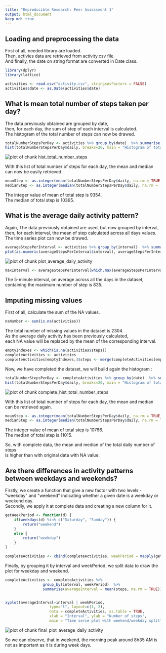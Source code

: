 ```yaml
---
title: "Reproducible Research: Peer Assessment 1"
output: html_document
keep_md: true
---
```



## Loading and preprocessing the data

First of all, needed library are loaded.<br/>
Then, activies data are retrieved from activity.csv file.<br/>
And finally, the date on string format are converted in Date class.<br/>


```r
library(dplyr)
library(lattice)

activities <- read.csv("activity.csv", stringsAsFactors = FALSE)
activities$date <- as.Date(activities$date)
```



## What is mean total number of steps taken per day?

The data previously obtained are grouped by date,<br/>
then, for each day, the sum of step of each interval is calculated.<br/>
The histogram of the total number of steps can now be drawed.


```r
totalNumberStepsPerDay <- activities %>% group_by(date)  %>% summarise(daily = sum(steps, na.rm = TRUE)) 
hist(totalNumberStepsPerDay$daily, breaks=20, main = "Histogram of total number of steps taken per day", xlab = "Total number of steps")
```

<img src="figure/hist_total_number_steps-1.png" title="plot of chunk hist_total_number_steps" alt="plot of chunk hist_total_number_steps" style="display: block; margin: auto;" />

With this list of total number of steps for each day, the mean and median can now be easily retrieved.

```r
meanStep <- as.integer(mean(totalNumberStepsPerDay$daily, na.rm = TRUE))
medianStep <- as.integer(median(totalNumberStepsPerDay$daily, na.rm = TRUE))
```
The integer value of mean of total step is 9354.<br/>
The median of total step is 10395.


## What is the average daily activity pattern?

Again, The data previously obtained are used, but now grouped by interval,<br/>
then, for each interval, the mean of step calculated across all days values.<br/>
The time series plot  can now be drawed.


```r
averageStepsPerInterval <- activities %>% group_by(interval)  %>% summarise(averageInterval = mean(steps, na.rm = TRUE)) 
plot(as.numeric(averageStepsPerInterval$interval), averageStepsPerInterval$averageInterval, type="l", main = "Time series plot", xlab = "5-minute interval", ylab = "Average number of steps")
```

<img src="figure/plot_average_daily_activity-1.png" title="plot of chunk plot_average_daily_activity" alt="plot of chunk plot_average_daily_activity" style="display: block; margin: auto;" />

```r
maxInterval <- averageStepsPerInterval[which.max(averageStepsPerInterval$averageInterval), "interval"][[1]]
```
The 5-minute interval, on average across all the days in the dataset, containing the maximum number of step is 835.<br/>

## Imputing missing values

First of all, calculate the sum of the NA values.

```r
naNumber <- sum(is.na(activities))
```
The total number of missing values in the dataset is 2304.<br/>
As the average daily activity has been previously calculated, <br/>each NA value will be replaced by the mean of the corresponding interval.


```r
emptyIndexes <- which(is.na(activities$steps))
completeActivities <- activities
completeActivities[emptyIndexes,]$steps <- merge(completeActivities[emptyIndexes,],averageStepsPerInterval)$averageInterval
```

Now, we have completed the dataset, we will build again the histogram :


```r
totalNumberStepsPerDay <- completeActivities %>% group_by(date)  %>% summarise(daily = sum(steps, na.rm = TRUE)) 
hist(totalNumberStepsPerDay$daily, breaks=20, main = "Histogram of total number of steps taken per day", xlab = "Total number of steps")
```

<img src="figure/complete_hist_total_number_steps-1.png" title="plot of chunk complete_hist_total_number_steps" alt="plot of chunk complete_hist_total_number_steps" style="display: block; margin: auto;" />

With this list of total number of steps for each day, the mean and median can be retrieved again.

```r
meanStep <- as.integer(mean(totalNumberStepsPerDay$daily, na.rm = TRUE))
medianStep <- as.integer(median(totalNumberStepsPerDay$daily, na.rm = TRUE))
```
The integer value of mean of total step is 10766.<br/>
The median of total step is 11015.

So, with complete data, the mean and median of the total daily number of steps <br/>
 is higher than with original data with NA value.


## Are there differences in activity patterns between weekdays and weekends?

Firstly, we create a function that give a new factor  with two levels - "weekday" and "weekend" indicating whether a given date is a weekday or weekend day. <br/>
Secondly, we apply it at complete data and creating a new column for it.


```r
getWeekPeriod <- function(d) {
    if(weekdays(d) %in% c("Saturday", "Sunday")) {
        return("weekend")
    }
    else {
        return("weekday")
    }
}

completeActivities <- cbind(completeActivities, weekPeriod = mapply(getWeekPeriod, completeActivities$date))
```

Finally, by grouping it by interval and weekPeriod, we split data to draw the plot for weekday and weekend. 


```r
completeActivities <- completeActivities %>% 
                 group_by(interval, weekPeriod)  %>% 
                 summarise(averageInterval = mean(steps, na.rm = TRUE))


xyplot(averageInterval~interval | weekPeriod,
                    type="l", layout=c(1, 2), 
                    data = completeActivities, as.table = TRUE,
                    xlab = "Interval", ylab = "Number of steps", 
                    main = "Time serie plot with weekend/weekday split")
```

<img src="figure/final_plot_average_daily_activity-1.png" title="plot of chunk final_plot_average_daily_activity" alt="plot of chunk final_plot_average_daily_activity" style="display: block; margin: auto;" />

So we can observe, that in weekend, the morning peak around 8h35 AM is not as important as it is during week days.

